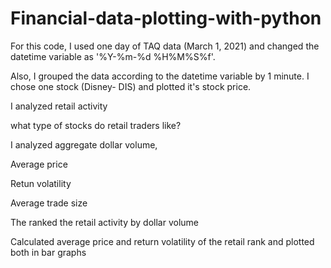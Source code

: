 # Financial-data-plotting-with-python

For this code, I used one day of TAQ data (March 1, 2021) and changed the datetime variable as '%Y-%m-%d %H%M%S%f'. 

Also, I grouped the data according to the datetime variable by 1 minute. I chose one stock (Disney- DIS) and plotted it's stock price. 

I analyzed retail activity

what type of stocks do retail traders like?

I analyzed aggregate dollar volume,

Average price 

Retun volatility

Average trade size

The ranked the retail activity by dollar volume 

Calculated average price and return volatility of the retail rank and plotted both in bar graphs




